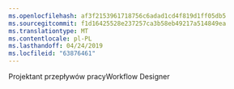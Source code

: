 ```yaml
---
ms.openlocfilehash: af3f2153961718756c6adad1cd4f819d1ff05db5
ms.sourcegitcommit: f1d16425528e237257ca3b58eb49217a514849ea
ms.translationtype: MT
ms.contentlocale: pl-PL
ms.lasthandoff: 04/24/2019
ms.locfileid: "63876461"
---
```

<span data-ttu-id="0b1bc-101">Projektant przepływów pracy</span><span class="sxs-lookup"><span data-stu-id="0b1bc-101">Workflow Designer</span></span>